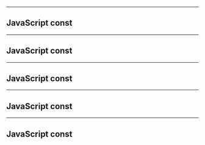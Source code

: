 <script>
  //6:46
/*
Given an array of integers, 
return indices of the two numbers 
such that they add up to a 
specific target. 
We can’t use the same element twice. Example : 
Given nums = [2, 7, 11, 15], target = 9,
Because nums[0] + nums[1] = 2 + 7 = 9,
return [0, 1].

*/

const A = [2, 7, 11, 15];
const target = 9;

const hash = new Map();
const res = []
for(let i=0;i<A.length;i++){
  const diff = target-A[i]
  if(hash.get(diff)){
    res.push(A.indexOf(A[i]))
    res.push(A.indexOf(diff))
  }else{
    hash.set(A[i],A[i])
  }
}
console.log(res,"result")
</script>

-------------------
<!DOCTYPE html>
<html>
<body>

<h2>JavaScript const</h2>

<p id="demo"></p>

<script>
let a = 3;
let b = new Number(3); 
let c = 3;
console.log(a == b); //true
console.log(a === b); //false 
console.log(b === c); //false
</script>

</body>
</html>

------------------------------------------------------
<!DOCTYPE html>
<html>
<body>

<h2>JavaScript const</h2>

<p id="demo"></p>

<script>
String.prototype.giveLydiaPizza = () => {
  return 'Just give Lydia pizza already!';
};
const name = 'Lydia';
console.log(name.giveLydiaPizza())
</script>

</body>
</html>

-------------------------------------------------

<!DOCTYPE html>
<html>
<body>

<h2>JavaScript const</h2>

<p id="demo"></p>

<script>
//curring and clouser
function add(a){
	return function(b){
    	if(b){
        	return add(a+b)
        }
        return a
    }
}

console.log(add(1)(2)())

/*

for (var i = 0; i < 3; i++) {
  setTimeout(() => console.log(i), 1);  
  //3 3 3 why
}
for (let i = 0; i < 3; i++) {
  setTimeout(() => console.log(i), 1);
  //0,1,2
}
-----------------------
 for (var i = 0; i < 3; i++) {
  convert into IIFE 
(function(i){
  setTimeout(() => console.log(i), 1);  
  })(i)
  
}
for (let i = 0; i < 3; i++) {

  setTimeout(() => console.log(i), 1);
  
}
*/

</script>

</body>
</html>

-------------------------------------

<!DOCTYPE html>
<html>
<body>

<h2>JavaScript const</h2>

<p id="demo"></p>

<script>
function Welcome(name) {
  var greetingInfo = function (message) {
    console.log(message + " " + name);
  };
  return greetingInfo;
}
var myFunction = Welcome("John");
myFunction("Welcome "); 
myFunction("Hello Mr.");


//Welcome John
//Welcome Hello Mr. John

const myPromise = new Promise((resolve,reject)=>{
	fetch("myAPI")
    .then(res=>res.json())
    .then(data=>{
    	resolve(data)
    })
    .catch(error=>{
    	console.log(error)
    })
})

myPromise.then(data=>{
	console.log("result",data)
})

</script>

</body>
</html>

--------------------------

<!DOCTYPE html>
<html>
<body>

<h2>JavaScript const</h2>

<p id="demo"></p>

<script>
Rewrite the following Promise-based function to async await :     

async function asyncTask() {
    return await functionA()
        .then((valueA) => await functionB(valueA))
        .then((valueB) => await functionC(valueB))
        .then((valueC) => await functionD(valueC))
        .catch((err) => logger.error(err))
}

async function asyncTask() {
	let response = null
     try{
       const [valueA,errA] = await functionA()
       const [valueB,errB] = await functionB(valueA)
        const [valueC,errC] = await functionC(valueB)
        const [valueD,errD] =  await functionD(valueC)
        return 
     }
    catch(error){logger.error(error)}
}

-------------------------
// Write the Post API 
const express = require("express");
const app = express()

app.post("/user",(req,res)=>{
	if(req.post){
      fetch("liveAPI")
      .then(res=>res.json())   
      .then(data=>{
          res.send(data)
      })
      .catch(err=>{console.log(err)})
    } else{
    	console.log("payload is missing")
    }
})

var response = app.listen("8000",(req,res)=>{
	const host = response.address().adress;	
    const port = response.address().port;

    console.log(`Server started at http://127.0.0.1:${port}`)
})

</script>

</body>
</html>

